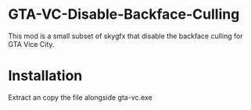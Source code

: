 ﻿# GTA-VC-Disable-Backface-Culling

This mod is a small subset of skygfx that disable the backface culling for GTA Vice City.

# Installation

Extract an copy the file alongside gta-vc.exe
